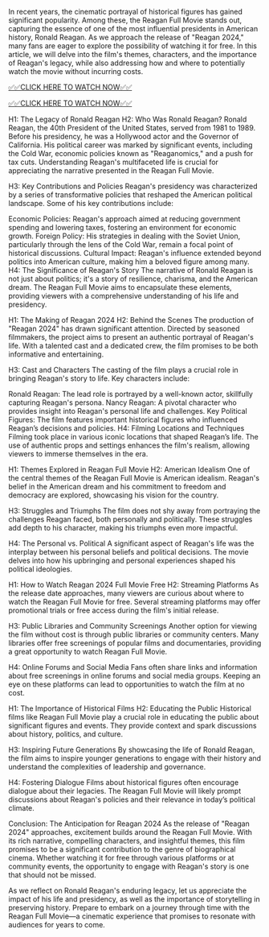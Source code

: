 In recent years, the cinematic portrayal of historical figures has gained significant popularity. Among these, the Reagan Full Movie stands out, capturing the essence of one of the most influential presidents in American history, Ronald Reagan. As we approach the release of "Reagan 2024," many fans are eager to explore the possibility of watching it for free. In this article, we will delve into the film's themes, characters, and the importance of Reagan's legacy, while also addressing how and where to potentially watch the movie without incurring costs.

[✅✅CLICK HERE TO WATCH NOW✅✅](https://freesingup.online/F)

[✅✅CLICK HERE TO WATCH NOW✅✅](https://freesingup.online/F)

H1: The Legacy of Ronald Reagan
H2: Who Was Ronald Reagan?
Ronald Reagan, the 40th President of the United States, served from 1981 to 1989. Before his presidency, he was a Hollywood actor and the Governor of California. His political career was marked by significant events, including the Cold War, economic policies known as "Reaganomics," and a push for tax cuts. Understanding Reagan's multifaceted life is crucial for appreciating the narrative presented in the Reagan Full Movie.

H3: Key Contributions and Policies
Reagan's presidency was characterized by a series of transformative policies that reshaped the American political landscape. Some of his key contributions include:

Economic Policies: Reagan's approach aimed at reducing government spending and lowering taxes, fostering an environment for economic growth.
Foreign Policy: His strategies in dealing with the Soviet Union, particularly through the lens of the Cold War, remain a focal point of historical discussions.
Cultural Impact: Reagan's influence extended beyond politics into American culture, making him a beloved figure among many.
H4: The Significance of Reagan's Story
The narrative of Ronald Reagan is not just about politics; it's a story of resilience, charisma, and the American dream. The Reagan Full Movie aims to encapsulate these elements, providing viewers with a comprehensive understanding of his life and presidency.

H1: The Making of Reagan 2024
H2: Behind the Scenes
The production of "Reagan 2024" has drawn significant attention. Directed by seasoned filmmakers, the project aims to present an authentic portrayal of Reagan's life. With a talented cast and a dedicated crew, the film promises to be both informative and entertaining.

H3: Cast and Characters
The casting of the film plays a crucial role in bringing Reagan's story to life. Key characters include:

Ronald Reagan: The lead role is portrayed by a well-known actor, skillfully capturing Reagan's persona.
Nancy Reagan: A pivotal character who provides insight into Reagan's personal life and challenges.
Key Political Figures: The film features important historical figures who influenced Reagan’s decisions and policies.
H4: Filming Locations and Techniques
Filming took place in various iconic locations that shaped Reagan’s life. The use of authentic props and settings enhances the film's realism, allowing viewers to immerse themselves in the era.

H1: Themes Explored in Reagan Full Movie
H2: American Idealism
One of the central themes of the Reagan Full Movie is American idealism. Reagan's belief in the American dream and his commitment to freedom and democracy are explored, showcasing his vision for the country.

H3: Struggles and Triumphs
The film does not shy away from portraying the challenges Reagan faced, both personally and politically. These struggles add depth to his character, making his triumphs even more impactful.

H4: The Personal vs. Political
A significant aspect of Reagan's life was the interplay between his personal beliefs and political decisions. The movie delves into how his upbringing and personal experiences shaped his political ideologies.

H1: How to Watch Reagan 2024 Full Movie Free
H2: Streaming Platforms
As the release date approaches, many viewers are curious about where to watch the Reagan Full Movie for free. Several streaming platforms may offer promotional trials or free access during the film's initial release.

H3: Public Libraries and Community Screenings
Another option for viewing the film without cost is through public libraries or community centers. Many libraries offer free screenings of popular films and documentaries, providing a great opportunity to watch Reagan Full Movie.

H4: Online Forums and Social Media
Fans often share links and information about free screenings in online forums and social media groups. Keeping an eye on these platforms can lead to opportunities to watch the film at no cost.

H1: The Importance of Historical Films
H2: Educating the Public
Historical films like Reagan Full Movie play a crucial role in educating the public about significant figures and events. They provide context and spark discussions about history, politics, and culture.

H3: Inspiring Future Generations
By showcasing the life of Ronald Reagan, the film aims to inspire younger generations to engage with their history and understand the complexities of leadership and governance.

H4: Fostering Dialogue
Films about historical figures often encourage dialogue about their legacies. The Reagan Full Movie will likely prompt discussions about Reagan's policies and their relevance in today’s political climate.

Conclusion: The Anticipation for Reagan 2024
As the release of "Reagan 2024" approaches, excitement builds around the Reagan Full Movie. With its rich narrative, compelling characters, and insightful themes, this film promises to be a significant contribution to the genre of biographical cinema. Whether watching it for free through various platforms or at community events, the opportunity to engage with Reagan's story is one that should not be missed.

As we reflect on Ronald Reagan's enduring legacy, let us appreciate the impact of his life and presidency, as well as the importance of storytelling in preserving history. Prepare to embark on a journey through time with the Reagan Full Movie—a cinematic experience that promises to resonate with audiences for years to come.